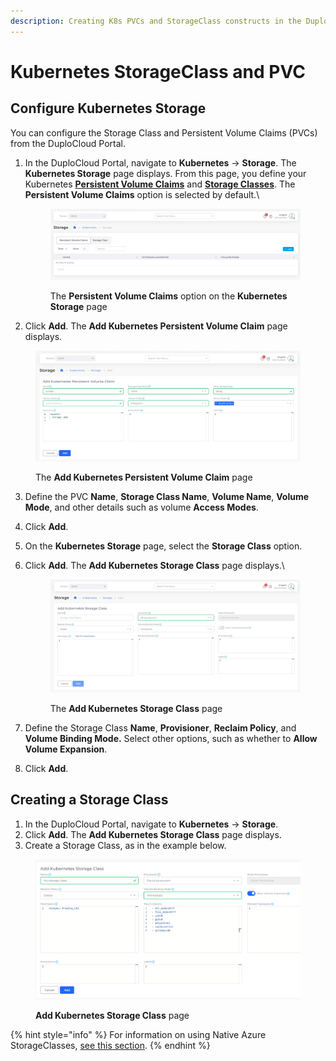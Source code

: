 ```yaml
---
description: Creating K8s PVCs and StorageClass constructs in the DuploCloud Portal
---
```


# Kubernetes StorageClass and PVC

## Configure Kubernetes Storage

You can configure the Storage Class and Persistent Volume Claims (PVCs) from the DuploCloud Portal.&#x20;

1.  In the DuploCloud Portal, navigate to **Kubernetes** -> **Storage**. The **Kubernetes Storage** page displays. From this page, you define your Kubernetes [**Persistent Volume Claims**](https://kubernetes.io/docs/concepts/storage/persistent-volumes/) and [**Storage Classes**](https://kubernetes.io/docs/concepts/storage/storage-classes/). The **Persistent Volume Claims** option is selected by default.\


    <figure><img src="../../.gitbook/assets/screenshot-nimbusweb.me-2024.02.16-15_10_55.png" alt=""><figcaption><p>The <strong>Persistent Volume Claims</strong> option on the <strong>Kubernetes Storage</strong> page</p></figcaption></figure>
2. Click **Add**. The **Add Kubernetes Persistent Volume Claim** page displays.

<figure><img src="../../.gitbook/assets/screenshot-nimbusweb.me-2024.02.16-15_13_10.png" alt=""><figcaption><p>The <strong>Add Kubernetes Persistent Volume Claim</strong> page</p></figcaption></figure>

3. Define the PVC **Name**, **Storage Class Name**, **Volume Name**, **Volume Mode**, and other details such as volume **Access Modes**.
4. Click **Add**.
5. On the **Kubernetes Storage** page, select the **Storage Class** option.&#x20;
6.  Click **Add**. The **Add Kubernetes Storage Class** page displays.\


    <figure><img src="../../.gitbook/assets/screenshot-nimbusweb.me-2024.02.16-15_16_28.png" alt=""><figcaption><p>The <strong>Add Kubernetes Storage Class</strong> page</p></figcaption></figure>
7. Define the Storage Class **Name**, **Provisioner**, **Reclaim Policy**, and **Volume Binding Mode.** Select other options, such as whether to **Allow Volume Expansion**.
8. Click **Add**.

## Creating a Storage Class

1. In the DuploCloud Portal, navigate to **Kubernetes** -> **Storage**.
2. Click **Add**. The **Add Kubernetes Storage Class** page displays.
3. Create a Storage Class, as in the example below.

<figure><img src="../../.gitbook/assets/image (2) (1) (1) (1) (1).png" alt=""><figcaption><p><strong>Add Kubernetes Storage Class</strong> page </p></figcaption></figure>

{% hint style="info" %}
For information on using Native Azure StorageClasses, [see this section](storage-options.md).
{% endhint %}
